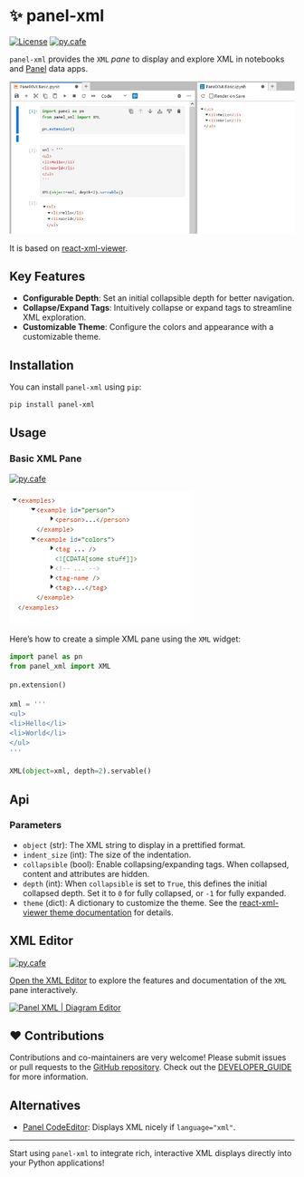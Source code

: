 # ✨ panel-xml

[![License](https://img.shields.io/badge/License-MIT%202.0-blue.svg)](https://opensource.org/licenses/MIT)
[![py.cafe](https://py.cafe/badge.svg)](https://py.cafe/awesome.panel.org/panel-xml-basic)

`panel-xml` provides the `XML` *pane* to display and explore XML in notebooks and [Panel](https://panel.holoviz.org/) data apps.

![panel-xml in notebook](https://github.com/awesome-panel/panel-xml/blob/main/static/panel-xml-notebook.png?raw=true)

It is based on [react-xml-viewer](https://github.com/alissonmbr/react-xml-viewer).

## Key Features

- **Configurable Depth**: Set an initial collapsible depth for better navigation.
- **Collapse/Expand Tags**: Intuitively collapse or expand tags to streamline XML exploration.
- **Customizable Theme**: Configure the colors and appearance with a customizable theme.

## Installation

You can install `panel-xml` using `pip`:

```bash
pip install panel-xml
```

## Usage

### Basic XML Pane

[![py.cafe](https://py.cafe/badge.svg)](https://py.cafe/awesome.panel.org/panel-xml-basic)

[![panel-xml](https://github.com/awesome-panel/panel-xml/blob/main/static/panel-xml.png?raw=true)](https://py.cafe/awesome.panel.org/panel-xml-editor)

Here’s how to create a simple XML pane using the `XML` widget:

```python
import panel as pn
from panel_xml import XML

pn.extension()

xml = '''
<ul>
<li>Hello</li>
<li>World</li>
</ul>
'''

XML(object=xml, depth=2).servable()
```

## Api

### Parameters

- `object` (str): The XML string to display in a prettified format.
- `indent_size` (int): The size of the indentation.
- `collapsible` (bool): Enable collapsing/expanding tags. When collapsed, content and attributes are hidden.
- `depth` (int): When `collapsible` is set to `True`, this defines the initial collapsed depth. Set it to `0` for fully collapsed, or `-1` for fully expanded.
- `theme` (dict): A dictionary to customize the theme. See the [react-xml-viewer theme documentation](https://github.com/alissonmbr/react-xml-viewer#theme-object) for details.

## XML Editor

[![py.cafe](https://py.cafe/badge.svg)](https://py.cafe/awesome.panel.org/panel-xml-editor)

[Open the XML Editor](https://py.cafe/awesome.panel.org/panel-xml-editor) to explore the features and documentation of the `XML` pane interactively.

[![Panel XML | Diagram Editor](https://github.com/awesome-panel/panel-xml/blob/main/static/panel-xml-editor.gif?raw=true)](https://py.cafe/awesome.panel.org/panel-xml-editor)

## ❤️ Contributions

Contributions and co-maintainers are very welcome! Please submit issues or pull requests to the [GitHub repository](https://github.com/awesome-panel/panel-xml). Check out the [DEVELOPER_GUIDE](DEVELOPER_GUIDE.md) for more information.

## Alternatives

- [Panel CodeEditor](https://panel.holoviz.org/reference/widgets/CodeEditor.html): Displays XML nicely if `language="xml"`.

----

Start using `panel-xml` to integrate rich, interactive XML displays directly into your Python applications!
